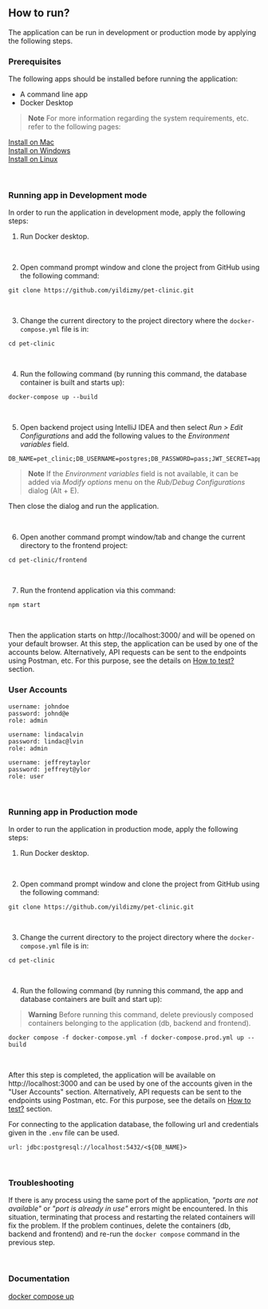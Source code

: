 ## How to run?

The application can be run in development or production mode by applying the following steps.
<br/>

### Prerequisites

The following apps should be installed before running the application:

- A command line app
- Docker Desktop 

> **Note** For more information regarding the system requirements, etc. refer to the following pages:

[Install on Mac](https://docs.docker.com/desktop/install/mac-install/)<br/>
[Install on Windows](https://docs.docker.com/desktop/install/windows-install/)<br/>
[Install on Linux](https://docs.docker.com/desktop/install/linux-install/)<br/>

<br/>

### Running app in Development mode

In order to run the application in development mode, apply the following steps:

1. Run Docker desktop.

<br/>


2. Open command prompt window and clone the project from GitHub using the following command:

```
git clone https://github.com/yildizmy/pet-clinic.git
```
<br/>



3. Change the current directory to the project directory where the `docker-compose.yml` file is in:

```
cd pet-clinic
```
<br/>


4. Run the following command (by running this command, the database container is built and starts up):

```
docker-compose up --build
```

<br/>

5. Open backend project using IntelliJ IDEA and then select _Run > Edit Configurations_ and add the following values to the _Environment variables_ field.  

```
DB_NAME=pet_clinic;DB_USERNAME=postgres;DB_PASSWORD=pass;JWT_SECRET=appSecretKey
```

> **Note** If the _Environment variables_ field is not available, it can be added via _Modify options_ menu on the _Rub/Debug Configurations_ dialog (Alt + E).

Then close the dialog and run the application.

<br/>

6. Open another command prompt window/tab and change the current directory to the frontend project:

```
cd pet-clinic/frontend
```
<br/>

7. Run the frontend application via this command:

```
npm start
```

<br/>

Then the application starts on http://localhost:3000/ and will be opened on your default browser. At this step, the application can be used by one of the accounts below.
Alternatively, API requests can be sent to the endpoints using Postman, etc. For this purpose, see the details on [How to test?](how_to_test.md) section.
<br/>

### User Accounts

```
username: johndoe
password: johnd@e
role: admin

username: lindacalvin
password: lindac@lvin
role: admin

username: jeffreytaylor
password: jeffreyt@ylor
role: user
```

<br/>


### Running app in Production mode

In order to run the application in production mode, apply the following steps:

1. Run Docker desktop.

<br/>

2. Open command prompt window and clone the project from GitHub using the following command:

```
git clone https://github.com/yildizmy/pet-clinic.git
```
<br/>

3. Change the current directory to the project directory where the `docker-compose.yml` file is in:

```
cd pet-clinic
```
<br/>

4. Run the following command (by running this command, the app and database containers are built and start up):

> **Warning** Before running this command, delete previously composed containers belonging to the application (db, backend and frontend).

```
docker compose -f docker-compose.yml -f docker-compose.prod.yml up --build
```

<br/>

After this step is completed, the application will be available on http://localhost:3000 and can be used by one of the accounts given in the "User Accounts" section. 
Alternatively, API requests can be sent to the endpoints using Postman, etc. For this purpose, see the details on [How to test?](how_to_test.md) section. 

For connecting to the application database, the following url and credentials given in the `.env` file can be used. 

```
url: jdbc:postgresql://localhost:5432/<${DB_NAME}>
```

<br/>

### Troubleshooting

If there is any process using the same port of the application, _"ports are not available"_ or _"port is already in use"_ errors might be encountered. 
In this situation, terminating that process and restarting the related containers will fix the problem. If the problem continues, 
delete the containers (db, backend and frontend) and re-run the `docker compose` command in the previous step. 

<br/>

### Documentation

[docker compose up](https://docs.docker.com/engine/reference/commandline/compose_up/)<br/>


<br/>
<br/>